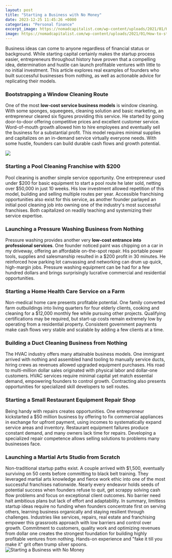 ```yaml
---
layout: post
title: "Starting a Business with No Money"
date: 2023-12-25 11:45:26 +0000
categories: "Personal finance"
excerpt_image: https://nomadcapitalist.com/wp-content/uploads/2021/01/How-to-start-a-business-with-no-money-and-grow-as-an-entrepreneur.png
image: https://nomadcapitalist.com/wp-content/uploads/2021/01/How-to-start-a-business-with-no-money-and-grow-as-an-entrepreneur.png
---
```


Business ideas can come to anyone regardless of financial status or background. While starting capital certainly makes the startup process easier, entrepreneurs throughout history have proven that a compelling idea, determination and hustle can launch profitable ventures with little to no initial investment. This article explores real examples of founders who built successful businesses from nothing, as well as actionable advice for replicating their models.
### Bootstrapping a Window Cleaning Route  
One of the most **low-cost service business models** is window cleaning. With some sponges, squeegees, cleaning solution and basic marketing, an entrepreneur cleared six figures providing this service. He started by going door-to-door offering competitive prices and excellent customer service. Word-of-mouth growth allowed him to hire employees and eventually sell the business for a substantial profit. This model requires minimal supplies and capitalizes on an in-demand service virtually everyone needs. With some hustle, founders can build durable cash flows and growth potential.

![](https://www.highspeedtraining.co.uk/hub/wp-content/uploads/2015/02/starting-a-business-og.jpg)
### Starting a Pool Cleaning Franchise with $200
Pool cleaning is another simple service opportunity. One entrepreneur used under $200 for basic equipment to start a pool route he later sold, netting over $50,000 in just 10 weeks. His low investment allowed repetition of this model, building and selling multiple routes per year. Accessible franchising opportunities also exist for this service, as another founder parlayed an initial pool cleaning job into owning one of the industry's most successful franchises. Both capitalized on readily teaching and systemizing their service expertise.
### Launching a Pressure Washing Business from Nothing 
Pressure washing provides another very **low-cost entrance into professional services**. One founder noticed paint was chipping on a car in my driveway, offering an affordable on-the-spot repair. His portable power tools, supplies and salesmanship resulted in a $200 profit in 30 minutes. He reinforced how parking lot canvassing and networking can drum up quick, high-margin jobs. Pressure washing equipment can be had for a few hundred dollars and brings surprisingly lucrative commercial and residential opportunities.
### Starting a Home Health Care Service on a Farm  
Non-medical home care presents profitable potential. One family converted farm outbuildings into living quarters for four elderly clients, cooking and cleaning for a $12,000 monthly fee while pursuing other projects. Qualifying certifications may be required, but start-up costs remain extremely low by operating from a residential property. Consistent government payments make cash flows very stable and scalable by adding a few clients at a time.
### Building a Duct Cleaning Business from Nothing
The HVAC industry offers many attainable business models. One immigrant arrived with nothing and assembled hand tooling to manually service ducts, hiring crews as revenues allowed upgraded equipment purchases. His road to multi-million dollar sales originated with physical labor and dollar-one customers. HVAC services require minimal capital yet match essential demand, empowering founders to control growth. Contracting also presents opportunities for specialized skill developers to sell routes. 
### Starting a Small Restaurant Equipment Repair Shop
Being handy with repairs creates opportunities. One entrepreneur kickstarted a $50 million business by offering to fix commercial appliances in exchange for upfront payment, using incomes to systematically expand service areas and inventory. Restaurant equipment failures produce constant demand, and many owners lack time for repairs. Developing a specialized repair competence allows selling solutions to problems many businesses face.
### Launching a Martial Arts Studio from Scratch
Non-traditional startup paths exist. A couple arrived with $1,500, eventually surviving on 50 cents before committing to black belt training. They leveraged martial arts knowledge and fierce work ethic into one of the most successful franchises nationwide. Nearly every endeavor holds seeds of potential success when founders refuse to quit, get scrappy solving cash flow problems and focus on exceptional client outcomes. No barrier need halt ambitious plans but lack of effort and adaptability.
In summary, limitless startup ideas require no funding when founders concentrate first on serving others, learning business organically and staying resilient through challenges. Industries like services, repairs, real estate and franchising empower this grassroots approach with low barriers and control over growth. Commitment to customers, quality work and optimizing revenues from dollar one creates the strongest foundation for building highly profitable ventures from nothing. Hands-on experience and "fake it till you make it" grit often trump silver spoons.
![Starting a Business with No Money](https://nomadcapitalist.com/wp-content/uploads/2021/01/How-to-start-a-business-with-no-money-and-grow-as-an-entrepreneur.png)
